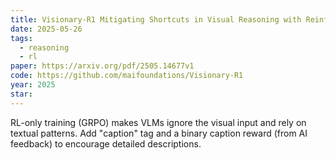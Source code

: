 ```yaml
---
title: Visionary-R1 Mitigating Shortcuts in Visual Reasoning with Reinforcement Learning
date: 2025-05-26
tags:
  - reasoning
  - rl
paper: https://arxiv.org/pdf/2505.14677v1
code: https://github.com/maifoundations/Visionary-R1
year: 2025
star:
---
```

RL-only training (GRPO) makes VLMs ignore the visual input and rely on textual patterns. Add "caption" tag and a binary caption reward (from AI feedback) to encourage detailed descriptions.  
